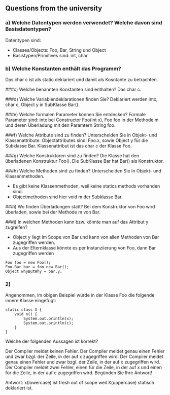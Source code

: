 ## Questions from the university
### a) Welche Datentypen werden verwendet? Welche davon sind Basisdatentypen?
Datentypen sind: 
- Classes/Objects: Foo, Bar, String und Object
- Basistypen/Primitives sind: int, char

### b) Welche Konstanten enthält das Programm?
Das char c ist als static deklariert und damit als Kosntante zu betrachten.

###c) Welche benannten Konstanten sind enthalten?
Das char c.

###d) Welche Variablendeklarationen finden Sie?
Deklariert werden intx, char c, Object y in SubKlasse Bar().

###e) Welche formalen Parameter können Sie entdecken?
Formale Parameter sind: intx bei Constructor Foo(int x), Foo foo in der Methode m und deren Überladung mit den Paramtern String foo.

###f) Welche Attribute sind zu finden? Unterscheiden Sie in Objekt- und Klassenattribute.
Objectattributes sind: Foo.x, sowie Object y für die Subklasse Bar. Klassenattribut ist das char c der Klasse Foo.

###g) Welche Konstruktoren sind zu finden?
Die Klasse hat den überladenen Konstruktur Foo(). Die SubKlasse Bar hat Bar() als Konstruktor.

###h) Welche Methoden sind zu finden? Unterscheiden Sie in Objekt- und Klassenmethoden.
- Es gibt keine Klassenmethoden, weil keine statics methods vorhanden sind.
- Objectmethoden sind hier void m der Subklasse Bar.

###i) Wo finden Überladungen statt?
Bei dem Konstruktor von Foo wird überladen, sowie bei der Methode m von Bar.

###j) In welchen Methoden kann bzw. könnte man auf das Attribut y zugreifen?
- Object y liegt im Scope von Bar und kann von allen Methoden von Bar zugegriffen werden.
- Aus der Elternklasse könnte es per Instanziierung von Foo, dann Bar zugegriffen werden

```
Foo foo = new Foo();
Foo.Bar bar = foo.new Bar();
Object whyButWhy = bar.y;
```

### 2)

Angenommen, im obigen Beispiel würde in der Klasse Foo die folgende innere Klasse eingefügt:
```
static class X {
    void n() {
        System.out.println(x);  
        System.out.println(c);        
    }
}
```

Welche der folgenden Aussagen ist korrekt?

Der Compiler meldet keinen Fehler.
Der Compiler meldet genau einen Fehler und zwar bzgl. der Zeile, in der auf x zugegriffen wird.
Der Compiler meldet genau einen Fehler und zwar bzgl. der Zeile, in der auf c zugegriffen wird.
Der Compiler meldet zwei Fehler, einen für die Zeile, in der auf x und einen für die Zeile, in der auf c zugegriffen wird.
Begünden Sie Ihre Antwort!

Antwort: x(lowercase) ist fresh out of scope weil X(uppercase) statisch deklariert ist.